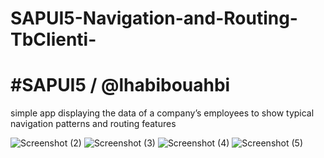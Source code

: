 # SAPUI5-Navigation-and-Routing-TbClienti-
# #SAPUI5 / @lhabibouahbi

simple app displaying the data of a company’s employees to show typical navigation patterns and routing features

![Screenshot (2)](https://user-images.githubusercontent.com/15705595/124242776-692ca480-db1d-11eb-8094-8212810b89c5.png)
![Screenshot (3)](https://user-images.githubusercontent.com/15705595/124242779-692ca480-db1d-11eb-9a35-755090990012.png)
![Screenshot (4)](https://user-images.githubusercontent.com/15705595/124242780-69c53b00-db1d-11eb-9d0b-b8c880f27686.png)
![Screenshot (5)](https://user-images.githubusercontent.com/15705595/124242773-68940e00-db1d-11eb-8aa6-cd19da08dadd.png)

